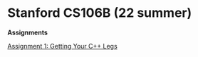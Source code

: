 # Stanford CS106B  (22 summer)
**Assignments**

[Assignment 1: Getting Your C++ Legs](https://web.stanford.edu/class/archive/cs/cs106b/cs106b.1228/assignments/1-cpp/)
